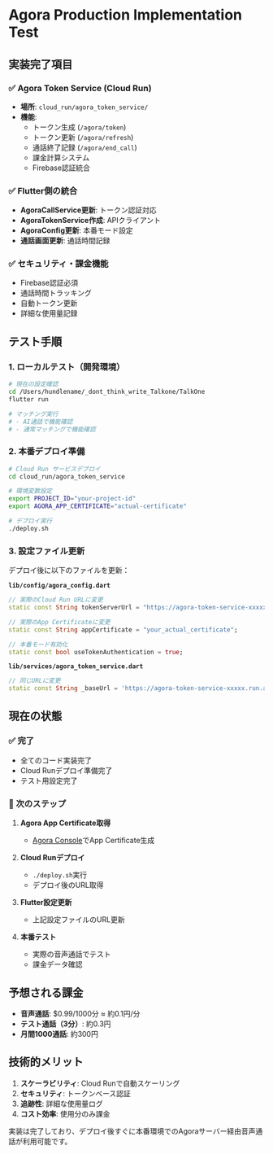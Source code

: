 # Agora Production Implementation Test

## 実装完了項目

### ✅ Agora Token Service (Cloud Run)
- **場所**: `cloud_run/agora_token_service/`
- **機能**: 
  - トークン生成 (`/agora/token`)
  - トークン更新 (`/agora/refresh`)
  - 通話終了記録 (`/agora/end_call`)
  - 課金計算システム
  - Firebase認証統合

### ✅ Flutter側の統合
- **AgoraCallService更新**: トークン認証対応
- **AgoraTokenService作成**: APIクライアント
- **AgoraConfig更新**: 本番モード設定
- **通話画面更新**: 通話時間記録

### ✅ セキュリティ・課金機能
- Firebase認証必須
- 通話時間トラッキング
- 自動トークン更新
- 詳細な使用量記録

## テスト手順

### 1. ローカルテスト（開発環境）
```bash
# 現在の設定確認
cd /Users/hundlename/_dont_think_write_Talkone/TalkOne
flutter run

# マッチング実行
# - AI通話で機能確認
# - 通常マッチングで機能確認
```

### 2. 本番デプロイ準備
```bash
# Cloud Run サービスデプロイ
cd cloud_run/agora_token_service

# 環境変数設定
export PROJECT_ID="your-project-id"
export AGORA_APP_CERTIFICATE="actual-certificate"

# デプロイ実行
./deploy.sh
```

### 3. 設定ファイル更新
デプロイ後に以下のファイルを更新：

**`lib/config/agora_config.dart`**
```dart
// 実際のCloud Run URLに変更
static const String tokenServerUrl = "https://agora-token-service-xxxxx.run.app";

// 実際のApp Certificateに変更
static const String appCertificate = "your_actual_certificate";

// 本番モード有効化
static const bool useTokenAuthentication = true;
```

**`lib/services/agora_token_service.dart`**
```dart
// 同じURLに変更
static const String _baseUrl = 'https://agora-token-service-xxxxx.run.app';
```

## 現在の状態

### ✅ 完了
- 全てのコード実装完了
- Cloud Runデプロイ準備完了
- テスト用設定完了

### 🔄 次のステップ
1. **Agora App Certificate取得**
   - [Agora Console](https://console.agora.io)でApp Certificate生成
   
2. **Cloud Runデプロイ**
   - `./deploy.sh`実行
   - デプロイ後のURL取得
   
3. **Flutter設定更新**
   - 上記設定ファイルのURL更新
   
4. **本番テスト**
   - 実際の音声通話でテスト
   - 課金データ確認

## 予想される課金
- **音声通話**: $0.99/1000分 ≈ 約0.1円/分
- **テスト通話（3分）**: 約0.3円
- **月間1000通話**: 約300円

## 技術的メリット
1. **スケーラビリティ**: Cloud Runで自動スケーリング
2. **セキュリティ**: トークンベース認証
3. **追跡性**: 詳細な使用量ログ
4. **コスト効率**: 使用分のみ課金

実装は完了しており、デプロイ後すぐに本番環境でのAgoraサーバー経由音声通話が利用可能です。
